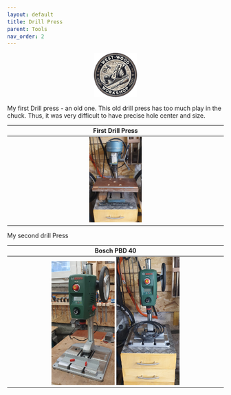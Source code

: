 ```yaml
---
layout: default
title: Drill Press
parent: Tools
nav_order: 2
---
```


<p align="center"> <img src="../media/www_logo.png" width="20%" height="20%"/> </p>


My first Drill press - an old one. This old drill press has too much play in the chuck. 
Thus, it was very difficult to have precise hole center and size. 


|                                                                 First Drill Press                                                                 |
|:-------------------------------------------------------------------------------------------------------------------------------------------------:|
| [<img alt="image" height="25%" src="/media/Drill_Press.jpg" width="25%"/>](https://garlatti.github.io/media/Drill_Press.jpg)  | 

 My second drill Press

|                                                                                                                                      Bosch PBD 40                                                                                                                                       |
|:---------------------------------------------------------------------------------------------------------------------------------------------------------------------------------------------------------------------------------------------------------------------------------------:|
|          [<img alt="image" height="30%" src="/media/Bosch_PBD_40.jpg" width="30%"/>](https://garlatti.github.io/media/Bosch_PBD_40.jpg)    [<img alt="image" height="30%" src="/media/Bosch_PBD_40_1.jpg" width="30%"/>](https://garlatti.github.io/media/Bosch_PBD_40_1.jpg)           | 